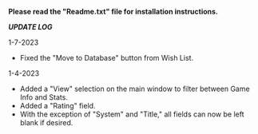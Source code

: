 <b>Please read the "Readme.txt" file for installation instructions.</b>

***UPDATE LOG***

1-7-2023
- Fixed the "Move to Database" button from Wish List.

1-4-2023
- Added a "View" selection on the main window to filter between Game Info and Stats.
- Added a "Rating" field.
- With the exception of "System" and "Title," all fields can now be left blank if desired.

